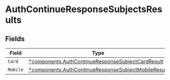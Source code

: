 # AuthContinueResponseSubjectsResults


## Fields

| Field                                                                                                                     | Type                                                                                                                      | Required                                                                                                                  | Description                                                                                                               |
| ------------------------------------------------------------------------------------------------------------------------- | ------------------------------------------------------------------------------------------------------------------------- | ------------------------------------------------------------------------------------------------------------------------- | ------------------------------------------------------------------------------------------------------------------------- |
| `Card`                                                                                                                    | [*components.AuthContinueResponseSubjectCardResult](../../models/components/authcontinueresponsesubjectcardresult.md)     | :heavy_minus_sign:                                                                                                        | N/A                                                                                                                       |
| `Mobile`                                                                                                                  | [*components.AuthContinueResponseSubjectMobileResult](../../models/components/authcontinueresponsesubjectmobileresult.md) | :heavy_minus_sign:                                                                                                        | N/A                                                                                                                       |